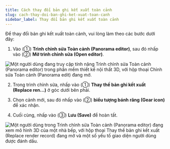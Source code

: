 ```yaml
---
title: Cách thay đổi bản ghi kết xuất toàn cảnh
slug: cach-thay-doi-ban-ghi-ket-xuat-toan-canh
sidebar_label: Thay đổi bản ghi kết xuất toàn cảnh
---
```


Để thay đổi bản ghi kết xuất toàn cảnh, vui lòng làm theo các bước dưới đây:

1. Vào (①) **Trình chỉnh sửa Toàn cảnh (Panorama editor)**, sau đó nhấp vào (②) **Mở trình chỉnh sửa (Open editor)**.

![Một người dùng đang truy cập tính năng Trình chỉnh sửa Toàn cảnh (Panorama editor) trong phần mềm thiết kế nội thất 3D, với hộp thoại Chỉnh sửa Toàn cảnh (Panorama edit) đang mở.](https://storage.googleapis.com/jegavn_kb/images/36d861c7-68d4-43a3-ba49-ce4732eeafd5.png)

2. Trong trình chỉnh sửa, nhấp vào (①) **Thay thế bản ghi kết xuất (Replace ren...)** ở góc dưới bên phải.

3. Chọn cảnh mới, sau đó nhấp vào (②) **biểu tượng bánh răng (Gear icon)** để xác nhận.

4. Cuối cùng, nhấp vào (③) **Lưu (Save)** để hoàn tất.

![Một người dùng trong Trình chỉnh sửa Toàn cảnh (Panorama editor) đang xem mô hình 3D của một nhà bếp, với hộp thoại Thay thế bản ghi kết xuất (Replace render record) đang mở và một số yếu tố giao diện người dùng được đánh dấu.](https://storage.googleapis.com/jegavn_kb/images/84e5e68e-bc93-463e-bdff-e97da6b3fd8f.png)
